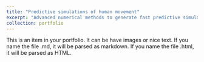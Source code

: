 ```yaml
---
title: "Predictive simulations of human movement"
excerpt: "Advanced numerical methods to generate fast predictive simulations of human movement <br/><img src='/images/Gait_snapshots_sideView_white.png'>"
collection: portfolio
---
```


This is an item in your portfolio. It can be have images or nice text. If you name the file .md, it will be parsed as markdown. If you name the file .html, it will be parsed as HTML. 
